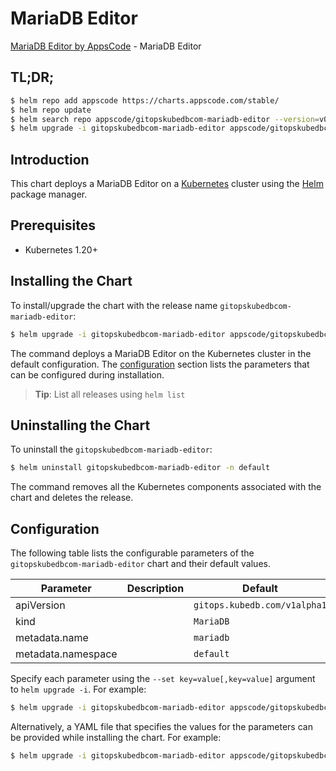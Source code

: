 # MariaDB Editor

[MariaDB Editor by AppsCode](https://appscode.com) - MariaDB Editor

## TL;DR;

```bash
$ helm repo add appscode https://charts.appscode.com/stable/
$ helm repo update
$ helm search repo appscode/gitopskubedbcom-mariadb-editor --version=v0.23.0
$ helm upgrade -i gitopskubedbcom-mariadb-editor appscode/gitopskubedbcom-mariadb-editor -n default --create-namespace --version=v0.23.0
```

## Introduction

This chart deploys a MariaDB Editor on a [Kubernetes](http://kubernetes.io) cluster using the [Helm](https://helm.sh) package manager.

## Prerequisites

- Kubernetes 1.20+

## Installing the Chart

To install/upgrade the chart with the release name `gitopskubedbcom-mariadb-editor`:

```bash
$ helm upgrade -i gitopskubedbcom-mariadb-editor appscode/gitopskubedbcom-mariadb-editor -n default --create-namespace --version=v0.23.0
```

The command deploys a MariaDB Editor on the Kubernetes cluster in the default configuration. The [configuration](#configuration) section lists the parameters that can be configured during installation.

> **Tip**: List all releases using `helm list`

## Uninstalling the Chart

To uninstall the `gitopskubedbcom-mariadb-editor`:

```bash
$ helm uninstall gitopskubedbcom-mariadb-editor -n default
```

The command removes all the Kubernetes components associated with the chart and deletes the release.

## Configuration

The following table lists the configurable parameters of the `gitopskubedbcom-mariadb-editor` chart and their default values.

|     Parameter      | Description |                 Default                 |
|--------------------|-------------|-----------------------------------------|
| apiVersion         |             | <code>gitops.kubedb.com/v1alpha1</code> |
| kind               |             | <code>MariaDB</code>                    |
| metadata.name      |             | <code>mariadb</code>                    |
| metadata.namespace |             | <code>default</code>                    |


Specify each parameter using the `--set key=value[,key=value]` argument to `helm upgrade -i`. For example:

```bash
$ helm upgrade -i gitopskubedbcom-mariadb-editor appscode/gitopskubedbcom-mariadb-editor -n default --create-namespace --version=v0.23.0 --set apiVersion=gitops.kubedb.com/v1alpha1
```

Alternatively, a YAML file that specifies the values for the parameters can be provided while
installing the chart. For example:

```bash
$ helm upgrade -i gitopskubedbcom-mariadb-editor appscode/gitopskubedbcom-mariadb-editor -n default --create-namespace --version=v0.23.0 --values values.yaml
```

